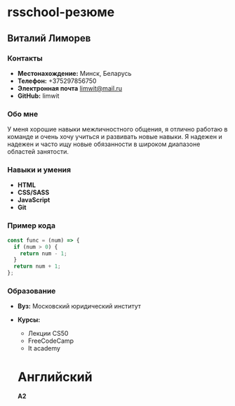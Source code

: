 # rsschool-резюме

## Виталий Лиморев

### Контакты
* **Местонахождение:** Минск, Беларусь
* **Телефон:** +375297856750
* **Электронная почта** limwit@mail.ru
* **GitHub:** limwit 

### Обо мне
У меня хорошие навыки межличностного общения, я отлично работаю в команде и очень хочу учиться и развивать новые навыки.
Я надежен и надежен и часто ищу новые обязанности в широком диапазоне областей занятости.

### Навыки и умения
* **HTML**
* **CSS/SASS**
* **JavaScript**
* **Git**

### Пример кода
```javascript
const func = (num) => {
  if (num > 0) {
    return num - 1;
  }
  return num + 1;
};
```
### Образование
* **Вуз:** Московский юридический институт
* **Курсы:**
  * Лекции CS50
  * FreeCodeCamp
  * It academy

  # Английский 
    **A2**


